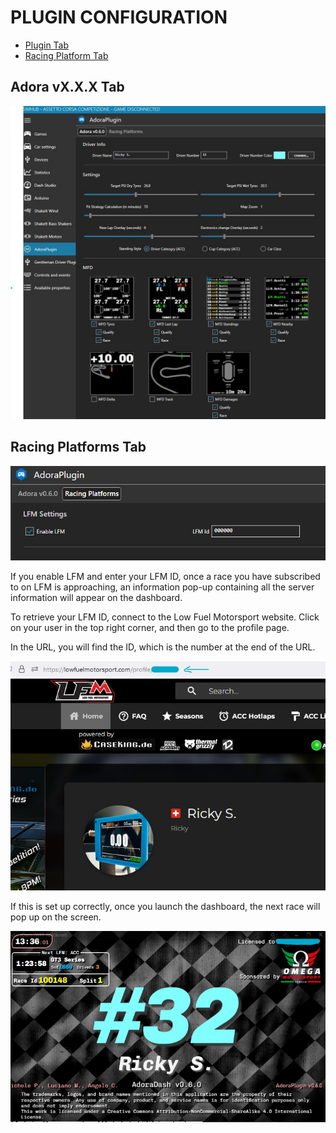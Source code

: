 # PLUGIN CONFIGURATION
- [Plugin Tab](#racing-platforms-tab)
- [Racing Platform Tab](#adora-vxxx-tab)
## Adora vX.X.X Tab
![Main Tab](/src/images/docs/plugin.jpg)

## Racing Platforms Tab
![Racing Platforms](/src/images/docs/racing_platform.jpg)

If you enable LFM and enter your LFM ID, once a race you have subscribed to on LFM is approaching, an information pop-up containing all the server information will appear on the dashboard.

To retrieve your LFM ID, connect to the Low Fuel Motorsport website. Click on your user in the top right corner, and then go to the profile page.

In the URL, you will find the ID, which is the number at the end of the URL.


![LFM ID](/src/images/docs/plugin/lfm_id.jpg)


If this is set up correctly, once you launch the dashboard, the next race will pop up on the screen.

![DASHBOARD LFM](/src/images/docs/dashboard/lfm_next_race.jpg)
